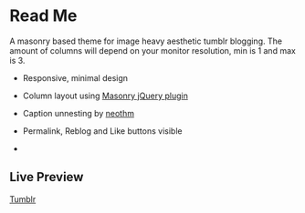 # Read Me

A masonry based theme for image heavy aesthetic tumblr blogging. The amount of columns will depend on your monitor resolution, min is 1 and max is 3.

- Responsive, minimal design

- Column layout using [Masonry jQuery plugin](https://masonry.desandro.com/)

- Caption unnesting by [neothm](https://neothm.com/post/149023525244)

- Permalink, Reblog and Like buttons visible

- 

## Live Preview

[Tumblr](http://visual-ideas-theme.tumblr.com/)
